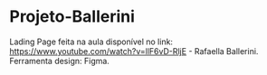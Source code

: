 # Projeto-Ballerini
Lading Page feita na aula disponível no link: https://www.youtube.com/watch?v=llF6vD-RljE - Rafaella Ballerini. Ferramenta design: Figma. 
